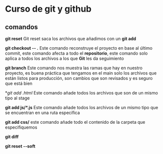 # Curso de git y github
## comandos
**git reset**
Git reset saca los archivos que añadimos con un **git add**

**git checkout -- .**
Este comando reconstruye el proyecto en base al último commit, este comando afecta a todo el **repositorio**, este comando solo aplica a todos los archivos a los que **Git** les da seguimiento

**git branch**
Este comando nos muestra las ramas que hay en nuestro proyecto, es buena práctica que tengamos en el main solo los archivos que están listos para producción, son cambios que son revisados y es seguro que está bien

**git add *.html**
Este comando añade todos los archivos que son de un mismo tipo al stage

**git add js/*.js**
Este comando añade todos los archivos de un mismo tipo que se encuentran en una ruta específica

**git add css/**
este comando añade todo el contenido de la carpeta que especifiquemos

**git diff**

**git reset --soft**